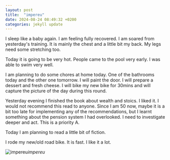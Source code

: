 ```yaml
---
layout: post
title:  "impereu"
date: 2024-08-24 08:49:32 +0200
categories: jekyll update
---
```


I sleep like a baby again. I am feeling fully recovered. I am soared from yesterday's training. It is mainly the chest and a little bit my back. My legs need some stretching too.   

Today it is going to be very hot. People came to the pool very early. I was able to swim very well.  

I am planning to do some chores at home today. One of the bathrooms today and the other one tomorrow. I will paint the door. I will prepare a dessert and fresh cheese. I will bike my new bike for 30mins and will capture the picture of the day during this round.   

Yesterday evening I finished the book about wealth and stoics. I liked it. I would not recommend this read to anyone. Since I am 50 now, maybe it is a bit too late for implementing any of the recommendations, but I learnt something about the pension system I had overlooked. I need to investigate deeper and act. This is a priority A.   

Today I am planning to read a little bit of fiction.   

I rode my new/old road bike. It is fast. I like it a lot.


![impereu]()*impereu*&nbsp;



[jekyll-docs]: https://jekyllrb.com/docs/home
[jekyll-gh]:   https://github.com/jekyll/jekyll
[jekyll-talk]: https://talk.jekyllrb.com/
